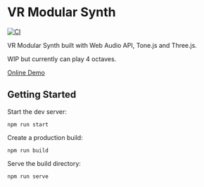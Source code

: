 # VR Modular Synth

[![CI](https://github.com/rodydavis/vr-modular-synth/actions/workflows/ci.yml/badge.svg)](https://github.com/rodydavis/vr-modular-synth/actions/workflows/ci.yml)

VR Modular Synth built with Web Audio API, Tone.js and Three.js.

WIP but currently can play 4 octaves.

[Online Demo](https://rodydavis.github.io/vr-modular-synth/)

## Getting Started

Start the dev server:

`npm run start`

Create a production build:

`npm run build`

Serve the build directory:

`npm run serve`
